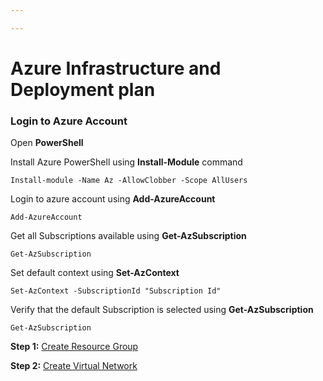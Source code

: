 ```yaml
---

---
```

# Azure Infrastructure and Deployment plan

### Login to Azure Account

Open **PowerShell**

Install Azure PowerShell using **Install-Module** command

    Install-module -Name Az -AllowClobber -Scope AllUsers

Login to azure account using **Add-AzureAccount**

    Add-AzureAccount

Get all Subscriptions available using **Get-AzSubscription**

    Get-AzSubscription

Set default context using **Set-AzContext**

    Set-AzContext -SubscriptionId "Subscription Id"

Verify that the default Subscription is selected using **Get-AzSubscription**

    Get-AzSubscription

**Step 1:** [Create Resource Group](https://devexpresso.github.io/Azure/azureinfradeploy/createresourcegroup "Create Resource Group")

**Step 2:** [Create Virtual Network](https://devexpresso.github.io/Azure/azureinfradeploy/createvnet "Create Virtual Network")